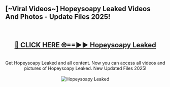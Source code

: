 <h2>[~Viral Videos~] Hopeysoapy Leaked Videos And Photos - Update Files 2025!</h2>
<br>
<div align="center">
<h2><a href="https://top-ai-tools.click/QrbHav" rel="nofollow">🔴 CLICK HERE 🌐==►► Hopeysoapy Leaked</a></h2>
<br>
Get Hopeysoapy Leaked and all content. Now you can access all videos and pictures of Hopeysoapy Leaked. New Updated Files 2025!
<br>
<br>
<a href="https://top-ai-tools.click/QrbHav" rel="nofollow" data-target="animated-image.originalLink"><img src="https://i.ibb.co.com/WyWwxjT/player-gif2.gif" alt="Hopeysoapy Leaked" style="max-width: 100%; display: inline-block;" data-target="animated-image.originalImage"></a>
</div>
<br>